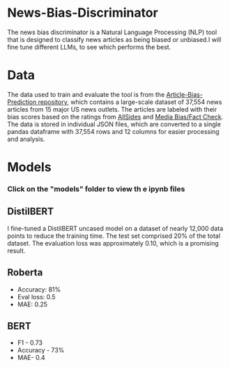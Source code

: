 # News-Bias-Discriminator
The news bias discriminator is a Natural Language Processing (NLP) tool that is designed to classify news articles as being biased or unbiased.I will fine tune different LLMs, to see which performs the best.

# Data

The data used to train and evaluate the tool is from the [Article-Bias-Prediction repository](https://github.com/ramybaly/Article-Bias-Prediction), which contains a large-scale dataset of 37,554 news articles from 15 major US news outlets. The articles are labeled with their bias scores based on the ratings from [AllSides](https://www.allsides.com/media-bias) and [Media Bias/Fact Check](https://mediabiasfactcheck.com/). The data is stored in individual JSON files, which are converted to a single pandas dataframe with 37,554 rows and 12 columns for easier processing and analysis.


# Models

### Click on the "models" folder to view th e ipynb files

## DistilBERT

I fine-tuned a DistilBERT uncased model on a dataset of nearly 12,000 data points to reduce the training time. The test set comprised 20% of the total dataset. The evaluation loss was approximately 0.10, which is a promising result.


## Roberta

- Accuracy: 81%
- Eval loss: 0.5
-  MAE: 0.25

## BERT
- F1 - 0.73
- Accuracy - 73%
- MAE- 0.4


